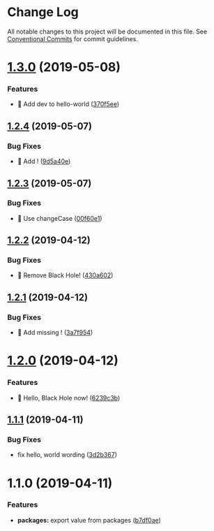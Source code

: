 # Change Log

All notable changes to this project will be documented in this file.
See [Conventional Commits](https://conventionalcommits.org) for commit guidelines.

# [1.3.0](https://github.com/n3tr/lerna-cz-sematic-release/compare/@n3tr/mono-hello-world@1.2.4...@n3tr/mono-hello-world@1.3.0) (2019-05-08)


### Features

* 🎸 Add dev to hello-world ([370f5ee](https://github.com/n3tr/lerna-cz-sematic-release/commit/370f5ee))





## [1.2.4](https://github.com/n3tr/lerna-cz-sematic-release/compare/@n3tr/mono-hello-world@1.2.3...@n3tr/mono-hello-world@1.2.4) (2019-05-07)


### Bug Fixes

* 🐛 Add ! ([9d5a40e](https://github.com/n3tr/lerna-cz-sematic-release/commit/9d5a40e))





## [1.2.3](https://github.com/n3tr/lerna-cz-sematic-release/compare/@n3tr/mono-hello-world@1.2.2...@n3tr/mono-hello-world@1.2.3) (2019-05-07)


### Bug Fixes

* 🐛 Use changeCase ([00f60e1](https://github.com/n3tr/lerna-cz-sematic-release/commit/00f60e1))





## [1.2.2](https://github.com/n3tr/lerna-cz-sematic-release/compare/@n3tr/mono-hello-world@1.2.1...@n3tr/mono-hello-world@1.2.2) (2019-04-12)


### Bug Fixes

* 🐛 Remove Black Hole! ([430a602](https://github.com/n3tr/lerna-cz-sematic-release/commit/430a602))





## [1.2.1](https://github.com/n3tr/lerna-cz-sematic-release/compare/@n3tr/mono-hello-world@1.2.0...@n3tr/mono-hello-world@1.2.1) (2019-04-12)


### Bug Fixes

* 🐛 Add missing ! ([3a7f954](https://github.com/n3tr/lerna-cz-sematic-release/commit/3a7f954))





# [1.2.0](https://github.com/n3tr/lerna-cz-sematic-release/compare/@n3tr/mono-hello-world@1.1.1...@n3tr/mono-hello-world@1.2.0) (2019-04-12)


### Features

* 🎸 Hello, Black Hole now! ([6239c3b](https://github.com/n3tr/lerna-cz-sematic-release/commit/6239c3b))





## [1.1.1](https://github.com/n3tr/lerna-cz-sematic-release/compare/@n3tr/mono-hello-world@1.1.0...@n3tr/mono-hello-world@1.1.1) (2019-04-11)


### Bug Fixes

* fix hello, world wording ([3d2b367](https://github.com/n3tr/lerna-cz-sematic-release/commit/3d2b367))





# 1.1.0 (2019-04-11)


### Features

* **packages:** export value from packages ([b7df0ae](https://github.com/n3tr/lerna-cz-sematic-release/commit/b7df0ae))
